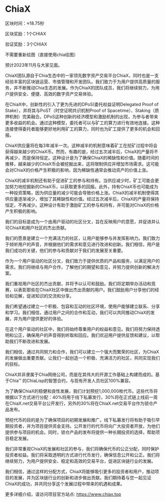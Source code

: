 # ChiaX


区块时间：≈18.75秒

区块奖励：1个CHIAX

验证奖励：3个CHIAX

不需要重新绘图（直接使用chia绘图）

预计2023年11月与大家见面。

ChiaX团队源自于Chia生态中的一家领先数字资产交易平台ChiaX，同时也是一支经验丰富的区块链运营、市值管理和开发团队。我们致力于为用户提供高质量的服务，并不断推动Chia生态的发展。作为ChiaX的团队成员，我们将继续努力，为用户提供安全、便捷、高效的数字资产交易体验。

在ChiaX中，创新性的引入了更为先进的DPoS(委托权益证明Delegated Proof of Stake），并将其与PoST（时空证明共识机制Proof of Spacetime）、Staking（质押机制）完美融合。DPoS这种创新的经济模型和激励机制的出现，为参与者带来更多收益的机会。通过这种模型，委托者可以与矿工的算力进行有效地连接。这种连接使得委托者能够更好地利用矿工的算力，同时也为矿工提供了更多的机会和回报。

ChiaX供应量将在每3年减半一次。这种减半的机制意味着矿工在挖矿过程中将会获得越来越少的ChiaX币。然而，有趣的是，经过五次减半后，ChiaX的产量将不再减少，而是保持恒定。这种设计是为了确保ChiaX的稀缺性和价值。随着时间的推移，越来越少的ChiaX币会被挖掘出来，这将限制供应并增加市场需求。这可能会对ChiaX的价格产生积极的影响，因为稀缺性通常会推动资产的价值上涨。

ChiaX的减半机制还有助于促进矿工的参与和持有。当供应减少时，矿工可能会更加努力地挖掘新的ChiaX币，以获取更多的回报。此外，持有ChiaX币也可能成为一种投资策略，因为供应量的减少可能会导致价格上涨。ChiaX的减半机制使得其供应量逐渐减少，增加了其稀缺性和价值。经过五次减半后，ChiaX的产量将保持恒定，不再减少。这种设计有助于激励矿工的参与和持有，并可能对ChiaX的价格产生积极的影响。

我们的目标是成为一个由用户驱动的社区分叉，旨在反映用户的意愿，并促进并认可ChiaX和用户社区的杰出贡献。

我们的愿景是建立一个充满活力的社区，让用户能够参与并发挥影响力。我们致力于倾听用户的声音，并根据他们的需求和意见进行改进和创新。我们相信，用户是我们成功的关键，他们的参与和贡献对于我们的发展至关重要。

作为一个用户驱动的社区分叉，我们致力于提供优质的产品和服务，以满足用户的需求。我们将继续与用户合作，了解他们的期望和意见，并努力提供创新的解决方案。

我们重视用户社区的杰出贡献，并将予以认可和鼓励。我们将定期举办活动和竞赛，以表彰那些在ChiaX社区中做出杰出贡献的用户。我们鼓励用户分享他们的经验和见解，促进知识的交流和分享。

我们希望通过建立一个积极、包容和互动的社区环境，使用户能够建立联系、分享和学习。我们相信，通过用户之间的合作和互动，我们可以共同推动ChiaX的发展，并为用户提供更好的体验。

在这个用户驱动的社区中，我们将始终尊重用户的权益和意见。我们将努力保持透明和公正，确保用户的声音得到听取和回应。我们欢迎用户提供反馈和建议，以帮助我们不断改进和发展。

我们相信，通过共同努力和合作，我们可以建立一个强大而繁荣的社区，为ChiaX的发展做出重要贡献。让我们一起创造一个积极、充满活力的社区，共同实现我们的目标。

ChiaX并非隶属于Chia网络公司，而是在其伟大的开源工作基础上构建而成的。基于Chia™ 的ChiaLisp的智慧合约，与现有开发人员社区100%兼容。

为了确保ChiaX的稳健和良性发展，我们计划预挖1,000,000枚代币。这些代币将根据以下方式进行分配：40%将用于线下私募发行，30%将在正式链上线前一周在ChiaX.net交易平台公开发行，另外的30%将在ChiaX.net交易平台作为锁仓产品发布。

预挖代币的目的是为了确保项目的初期发展和推广。线下私募发行将有助于吸引早期投资者，并为项目提供资金支持。公开发行的代币将向广大投资者开放，为他们提供参与项目的机会。同时，锁仓产品的发布将提供一种长期投资的选择，帮助项目稳定发展。

我们非常重视ChiaX的发展和社区的参与，我们将确保代币的公正分配，同时保护投资者权益。我们将采取透明的方式进行代币发行，确保信息公开和公正。我们将继续努力，为用户提供安全、稳定和高效的交易平台，促进区块链行业的发展。

我们相信，通过这样的分配方式，ChiaX将能够吸引更多的投资者和用户，推动项目的发展，并为区块链行业的创新和进步做出贡献。我们期待着与您一起见证ChiaX的成功，并共同分享这个发展过程中带来的机遇和成果。

更多详细介绍，请访问项目官方站点: https://www.chiax.top
